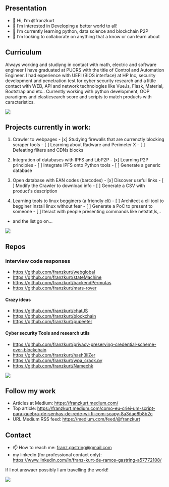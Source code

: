 ## Presentation
- 👋 Hi, I’m @franzkurt
- 👀 I’m interested in Developing a better world to all!
- 🌱 I’m currently learning python, data  science and blockchain P2P
- 💞️ I’m looking to collaborate on anything that a know or can learn about

## Curriculum
Always working and studiyng in contact with math, electric and software engineer I have graduated at PUCRS with the title of Control and Automation Engineer.
I had experience with UEFI (BIOS interface) at HP Inc, security development and penetration test for cyber security research and a little contact with WEB, API and network technologies like VueJs, Flask, Material, Bootstrap and etc..
Currently working with python development, OOP paradigms and elasticsearch score and scripts to match products with caracteristics.

![](https://img.icons8.com/bubbles/2x/inspection.png)
## Projects currently in work:
  1. Crawler to webpages
    - [x] Studying firewalls that are currenctly blocking scraper tools
    - [ ] Learning about Radware and Perimeter X
    - [ ] Defeating filters and CDNs blocks
    
  2. Integration of databases with IPFS and LibP2P
    - [x] Learning P2P principles 
    - [ ] Integrate IPFS onto Python tools
    - [ ] Generate a generic database

  3. Open database with EAN codes (barcodes) 
    - [x] Discover useful links
    - [ ] Modify the Crawler to download info
    - [ ] Generate a CSV with product's description   
  
  4. Learning tools to linux begginers (a friendly cli)
    - [ ] Architect a cli tool to begginer install linux without fear
    - [ ] Generate a PoC to present to someone
    - [ ] Iteract with people presenting commands like netstat,ls,..   
  
  - and the list go on...

![](https://img.icons8.com/bubbles/2x/internship.png)
## Repos
  ### interview code responses
  - https://github.com/franzkurt/webglobal
  - https://github.com/franzkurt/stateMachine
  - https://github.com/franzkurt/backendPermutas
  - https://github.com/franzkurt/mars-rover
  
  #### Crazy ideas
  - https://github.com/franzkurt/chatJS
  - https://github.com/franzkurt/blockchain
  - https://github.com/franzkurt/pupeeter
  
  #### Cyber security Tools and research utils
  - https://github.com/franzkurt/privacy-preserving-credential-scheme-over-blockchain
  - https://github.com/franzkurt/hash3liZer
  - https://github.com/franzkurt/wpa_crack.py
  - https://github.com/franzkurt/Namechk

![](https://img.icons8.com/bubbles/2x/innovation.png)
## Follow my work 
  - Articles at Medium: https://franzkurt.medium.com/
  - Top article: https://franzkurt.medium.com/como-eu-criei-um-script-para-quebra-de-senhas-de-rede-wi-fi-com-scapy-8a3dae8b8b2c
  - URL Medium RSS feed: https://medium.com/feed/@franzkurt

## Contact
- 📫 How to reach me: franz.gastring@gmail.com
- my linkedin (for professional contact only): https://www.linkedin.com/in/franz-kurt-de-ramos-gastring-a57772108/

If I not answaer possibly I am travelling the world!

![](https://i.pinimg.com/originals/08/c3/ab/08c3ab0fbe309704d464de613ca024d5.jpg)
